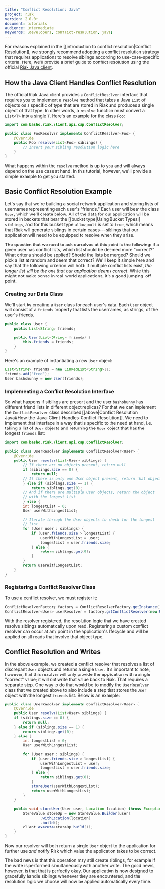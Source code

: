 ```yaml
---
title: "Conflict Resolution: Java"
project: riak
version: 2.0.0+
document: tutorials
audience: intermediate
keywords: [developers, conflict-resolution, java]
---
```


For reasons explained in the [[introduction to conflict
resolution|Conflict Resolution]], we strongly recommend adopting a
conflict resolution strategy that requires applications to resolve
siblings according to use-case-specific criteria. Here, we'll provide a
brief guide to conflict resolution using the official [Riak Java
client](https://github.com/basho/riak-java-client).

## How the Java Client Handles Conflict Resolution

The official Riak Java client provides a `ConflictResolver` interface
that requires you to implement a `resolve` method that takes a Java
`List` of objects os a specific of type that are stored in Riak and
produces a single object of that type. In other words, a `resolve`
function must convert a `List<T>` into a single `T`. Here's an example
for the class `Foo`:

```java
import com.basho.riak.client.api.cap.ConflictResolver;

public class FooResolver implements ConflictResolver<Foo> {
    @Override
    public Foo resolve(List<Foo> siblings) {
        // Insert your sibling resolution logic here
    }
}
```

What happens within the `resolve` method is up to you and will always
depend on the use case at hand. In this tutorial, however, we'll provide
a simple example to get you started.

## Basic Conflict Resolution Example

Let's say that we're building a social network application and storing
lists of usernames representing each user's "friends." Each user will
bear the class `User`, which we'll create below. All of the data for our
application will be stored in buckets that bear the [[bucket type|Using
Bucket Types]] `siblings`, and for this bucket type `allow_mult` is set
to `true`, which means that Riak will generate siblings in certain
cases---siblings that our application will need to be equipped to
resolve when they arise.

The question that we need to ask ourselves at this point is the
following: if a given user has conflict lists, which list should be
deemed more "correct?" What criteria should be applied? Should the lists
be merged? Should we pick a list at random and deem that correct? We'll
keep it simple here and say that the following criterion will hold: if
multiple conflict lists exist, _the longer list will be the one that our
application deems correct_. While this might not make sense in
real-world applications, it's a good jumping-off point.

### Creating our Data Class

We'll start by creating a `User` class for each user's data. Each `User`
object will consist of a `friends` property that lists the usernames, as
strings, of the user's friends.

```java
public class User {
    public List<String> friends;

    public User(List<String> friends) {
        this.friends = friends;
    }
}
```

Here's an example of instantiating a new `User` object:

```java
List<String> friends = new LinkedList<String>();
friends.add("fred");
User bashobunny = new User(friends);
```

### Implementing a Conflict Resolution Interface

So what happens if siblings are present and the user `bashobunny` has
different friend lists in different object replicas? For that we can
implement the `ConflictResolver` class described [[above|Conflict
Resolution: Java#How-the-Java-Client-Handles-Conflict-Resolution]]. We
need to implement that interface in a way that is specific to the need
at hand, i.e. taking a list of `User` objects and returning the `User`
object that has the longest `friends` list:

```java
import com.basho.riak.client.api.cap.ConflictResolver;

public class UserResolver implements ConflictResolver<User> {
    @Override
    public User resolve(List<User> siblings) {
        // If there are no objects present, return null
        if (siblings.size == 0) {
            return null;
        // If there is only one User object present, return that object
        } else if (siblings.size == 1) {
            return siblings.get(0);
        // And if there are multiple User objects, return the object
        // with the longest list
        } else {
        int longestList = 0;
        User userWithLongestList;

        // Iterate through the User objects to check for the longest
        // list
        for (User user : siblings) {
            if (user.friends.size > longestList) {
                userWithLongestList = user;
                longestList = user.friends.size;
            } else {
                return siblings.get(0);
            }
        }
        return userWithLongestList;
    }
}
```

### Registering a Conflict Resolver Class

To use a conflict resolver, we must register it:

```java
ConflictResolverFactory factory = ConflictResolverFactory.getInstance();
ConflictResolver<User> userResolver = factory.getConflictResolver(new UserResolver());
```

With the resolver registered, the resolution logic that we have created
resolve siblings automatically upon read. Registering a custom conflict
resolver can occur at any point in the application's lifecycle and will
be applied on all reads that involve that object type.

## Conflict Resolution and Writes

In the above example, we created a conflict resolver that resolves a list
of discrepant `User` objects and returns a single `User`. It's important
to note, however, that this resolver will only provide the application
with a single "correct" value; it will _not_ write that value back to
Riak. That requires a separate step. One way to do that would be to
modify the `UserResolver` class that we created above to also include a
step that stores the `User` object with the longest `friends` list.
Below is an example:

```java
public class UserResolver implements ConflictResolver<User> {
    @Override
    public User resolve(List<User> siblings) {
    if (siblings.size == 0) {
        return null;
    } else if (siblings.size == 1) {
        return siblings.get(0);
    } else {
        int longestList = 0;
        User userWithLongestList;

        for (User user : siblings) {
            if (user.friends.size > longestList) {
                userWithLongestList = user;
                longestList = user.friends.size;
            } else {
                return siblings.get(0);
            }
            storeUser(userWithLongestList);
            return userWithLongestList;
        }
    }

    public void storeUser(User user, Location location) throws Exception {
        StoreValue storeOp = new StoreValue.Builder(user)
                .withLocation(location)
                .build();
        client.execute(storeOp.build());
    }
}
```

Now our resolver will both return a single `User` object to the
application for further use _and_ notify Riak which value the
application takes to be correct.

The bad news is that this operation may still create siblings, for
example if the write is performed simultaneously with another write. The
good news, however, is that that is perfectly okay.  Our application is
now designed to gracefully handle siblings whenever they are
encountered, and the resolution logic we choose will now be applied
automatically every time.
